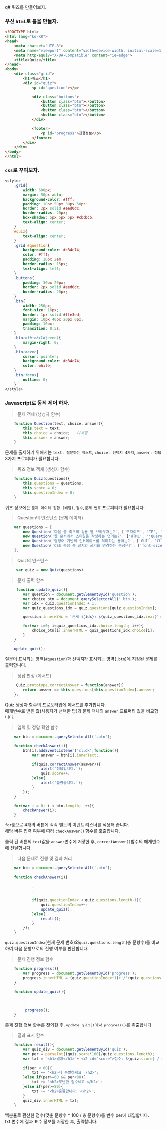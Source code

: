 q# 퀴즈를 만들어보자.

### 우선 `html`로 틀을 만들자.

```html
<!DOCTYPE html>
<html lang="ko-KR">
<head>
    <meta charset="UTF-8">
    <meta name="viewport" content="width=device-width, initial-scale=1.0">
    <meta http-equiv="X-UA-Compatible" content="ie=edge">
    <title>Quiz</title>
</head>
<body>
    <div class="grid">
        <h1>퀴즈</h1>
        <div id="quiz">
            <p id="question"></p>

            <div class="buttons">
                <button class="btn"></button>
                <button class="btn"></button>
                <button class="btn"></button>
                <button class="btn"></button>
            </div>

            <footer>
                <p id="progress">진행정보</p>
            </footer>
        </div>
    </div>
</body>
</html>
```

### `css`로 꾸며보자.
```css
<style>
    .grid{
        width: 600px;
        margin: 50px auto;
        background-color: #fff;
        padding: 10px 50px 30px 50px;
        border: 2px solid #eed0dc;
        border-radius: 20px;
        box-shadow: 5px 5px 5px #cbcbcb;
        text-align: center;
    }
    #quiz{
        text-align: center;
    }
    .grid #question{
        background-color: #c34c74;
        color: #fff;
        padding: 10px 2em;
        border-radius: 15px;
        text-align: left;
    }
    .buttons{
        padding: 30px 20px;
        border: 2px solid #eed0dc;
        border-radius: 20px;
    }
    .btn{
        width: 250px;
        font-size: 16px;
        border: 1px solid #ffe3ed;
        margin: 10px 40px 20px 0px;
        padding: 10px;
        transition: 0.5s;
    }
    .btn:nth-child(even){
        margin-right: 0;
    }
    .btn:hover{
        cursor: pointer;
        background-color: #c34c74;
        color: white;
    }
    .btn:focus{
        outline: 0;
    }
</style>
```


### Javascript로 동적 제어 하자.

> 문제 객체 (생성자 함수)
```javascript
    function Question(text, choice, answer){
        this.text = text;
        this.choice = choice;   //배열
        this.answer = answer;
    }
```
문제를 출제하기 위해서는 `text: 질문하는 텍스트`, `choice: 선택지 4가지`, `answer: 정답`3가지 프로퍼티가 필요합니다.

> 퀴즈 정보 객체 (생성자 함수)
```javascript
    function Quiz(questions){
        this.questions = questions;
        this.score = 0;
        this.questionIndex = 0;
    }
```
퀴즈 정보에는 `문제 데이터 집합 (배열)`, `점수`, `문제 번호` 프로퍼티가 필요합니다.

> Question의 인스턴스 (문제 데이터)
```javascript
    var questions = [
        new Question('다음 중 최초의 상용 웹 브라우저는?', ['모자이크', 'IE', '크롬', '넷스케이프'], '넷스케이프'),
        new Question('웹 문서에서 스타일을 작성하는 언어는?', ['HTML', 'jQuery', 'CSS', 'Javascript'], 'CSS'),
        new Question('명령어 기반의 인터페이스를 의미하는 용어는?', ['GUI', 'CLI', 'SI', 'HUD'], 'CLI'),
        new Question('CSS 속성 중 글자의 굵기를 변경하는 속성은?', ['font-size', 'font-style', 'font-weight', 'font-family'], 'font-weight'),
    ];
```

> Quiz의 인스턴스
```javascript
     var quiz = new Quiz(questions);
```

> 문제 출력 함수
```javascript
     function update_quiz(){
        var question = document.getElementById('question');
        var choice_btn = document.querySelectorAll('.btn');
        var idx = quiz.questionIndex + 1;
        var quiz_questions_idx = quiz.questions[quiz.questionIndex];

        question.innerHTML = `문제 ${idx}) ${quiz_questions_idx.text}`;

        for(var i=0; i<quiz_questions_idx.choice.length; i++){
            choice_btn[i].innerHTML = quiz_questions_idx.choice[i];
        }
    }

    update_quiz();
```
질문이 표시되는 영역(`#question`)과 선택지가 표시되는 영역(`.btn`)에 지정된 문제를 출력합니다.

> 정답 판정 (메서드)
```javascript
     Quiz.prototype.correctAnswer = function(answer){
        return answer == this.questions[this.questionIndex].answer;
    }; 
```
Quiz 생상자 함수의 프로토타입에 메서드를 추가합니다.  
매개변수로 받은 값(사용자가 선택한 답)과 문제 객체의 `answer` 프로퍼티 값을 비교합니다.

> 입력 및 정답 확인 함수
```javascript
    var btn = document.querySelectorAll('.btn');

    function checkAnswer(i){
        btn[i].addEventListener('click',function(){
            var answer = btn[i].innerText;

            if(quiz.correctAnswer(answer)){
                alert('정답입니다.');
                quiz.score++;
            }else{
                alert('틀렸습니다.');
            }
        });
    }

    for(var i = 0; i < btn.length; i++){
        checkAnswer(i);
    }
```
`for문`으로 4개의 버튼에 각각 별도의 이벤트 리스너를 적용해 줍니다.  
해당 버튼 입력 여부에 따라 `checkAnswer()` 함수를 호출합니다.  
    
클릭 된 버튼의 `text`값을 `answer`변수에 저장한 후, `correctAnswer()`함수의 매개변수에 전달합니다.

> 다음 문제로 진행 및 결과 처리
```javascript
    var btn = document.querySelectorAll('.btn'); 
    
    function checkAnswer(i){
            .
            .
            .

            if(quiz.questionIndex < quiz.questions.length-1){
                quiz.questionIndex++;
                update_quiz();
            }else{
                result();
            }
        });
    }
```
`quiz.questionIndex`(현재 문제 번호)와`quiz.questions.length`(총 문항수)를 비교하여 다음 문항으로의 진행 여부를 판단합니다.


> 문제 진행 정보 함수
```javascript
    function progress(){
        var progress = document.getElementById('progress');
        progress.innerHTML = (quiz.questionIndex+1)+'/'+quiz.questions.length;
    }

    function update_quiz(){
        .
        .
        .
         progress();
    }
```
문제 진행 정보 함수를 정의한 후, `update_quiz()`에서 `progress()`를 호출합니다.


> 결과 표시 함수
```javascript
    function result(){
        var quiz_div = document.getElementById('quiz');
        var per = parseInt((quiz.score*100)/quiz.questions.length);
        var txt = `<h1>결과</h1>`+`<h2 id="score">점수: ${quiz.score} / ${quiz.questions.length} <br><br> ${per} 점</h2>`;
        
        if(per < 60){
            txt += '<h2>더 분발하세요 </h2>';
        }else if(per>=60 && per<80){
            txt += '<h2>무난한 점수네요 </h2>';
        }else if(per>=80){
            txt += '<h2>훌륭합니다. </h2>';
        }
        quiz_div.innerHTML = txt;
    }    
```
백분율로 환산한 점수(맞춘 문항수 * 100 / 총 문항수)를 변수 per에 대입합니다.  
txt 변수에 결과 표수 정보를 저장한 후, 출력합니다.